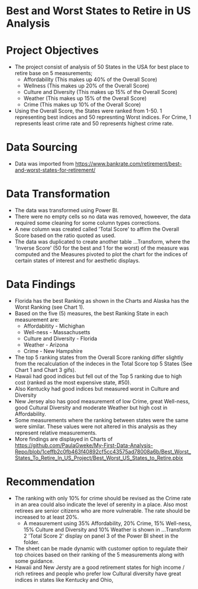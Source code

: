 # Best and Worst States to Retire in US Analysis

# Project Objectives
* The project consist of analysis of 50 States in the USA for best place to retire base on 5 measurements;
  * Affordability (This makes up 40% of the Overall Score)
  * Wellness (This makes up 20% of the Overall Score)
  * Culture and Diversity (This makes up 15% of the Overall Score)
  * Weather (This makes up 15% of the Overall Score)
  * Crime (This makes up 10% of the Overall Score)
* Using the Overall Score, the States were ranked from 1-50. 1 representing best indices and 50 represnting Worst indices. For Crime, 1 represents least crime rate and 50 represents highest crime rate.

# Data Sourcing
* Data was imported from  https://www.bankrate.com/retirement/best-and-worst-states-for-retirement/

# Data Transformation
* The data was transformed using Power BI.
* There were no empty cells so no data was removed, howeever, the data required some cleaning for some column types corrections.
* A new column was created called 'Total Score' to affirm the Overall Score based on the ratio quoted as used.
* The data was duplicated to create another table ...Transform, where the 'Inverse Score' (50 for the best and 1 for the worst) of the measure was computed and the Measures pivoted to plot the chart for the indices of certain states of interest and for aesthetic displays.

# Data Findings
* Florida has the best Ranking as shown in the Charts and Alaska has the Worst Ranking (see Chart 1).
* Based on the five (5) measures, the best Ranking State in each measurement are:
  * Affordabitity - Michighan
  * Well-ness - Massachusetts
  * Culture and Diversity - Florida
  * Weather - Arizona
  * Crime - New Hampshire
* The top 5 ranking states from the Overall Score ranking differ slightly from the recalculation of the indeces in the Total Score top 5 States (See Chart 1 and Chart 3 gifs).
* Hawaii had good indices but fell out of the Top 5 ranking due to high cost (ranked as the most expensive state, #50).
* Also Kentucky had good indices but measured worst in Culture and Diversity
* New Jersey also has good measurement of low Crime, great Well-ness, good Cultural Diversity and moderate Weather but high cost in Affordability.
* Some measurements where the ranking between states were the same were similar. These values were not altered in this analysis as they represent relative measurements.
* More findings are displayed in Charts of https://github.com/PaulaGweke/My-First-Data-Analysis-Repo/blob/1ceffb2c0fb463f40892cf5cc43575ad78008a6b/Best_Worst_States_To_Retire_In_US_Project/Best_Worst_US_States_to_Retire.pbix

# Recommendation
* The ranking with only 10% for crime should be revised as the Crime rate in an area could also indicate the level of serenity in a place. Also most retirees are senior citizens who are more vulnerable. The rate should be increased to at least 20%.
  * A measurement using 35% Affordability, 20% Crime, 15% Well-ness, 15% Culture and Diversity and 10% Weather is shown in ...Transform 2 'Total Score 2' display on panel 3 of the Power BI sheet in the folder.
* The sheet can be made dynamic with customer option to regulate their top choices based on their ranking of the 5 measurements along with some guidance. 
* Hawaii and New Jersty are a good retirement states for high income / rich retirees and people who prefer low Cultural diversity have great indices in states like Kentucky and Ohio,

